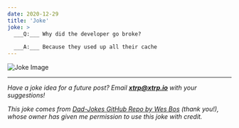 ```yaml
---
date: 2020-12-29
title: 'Joke'
joke: >
  ___Q:___ Why did the developer go broke?
  
  ___A:___ Because they used up all their cache
---
```


![Joke Image](https://private.xtrp.io/projects/DailyDeveloperJokes/public_image_server/images/5e1258f50f7c0.png)

---
*Have a joke idea for a future post? Email **[xtrp@xtrp.io](mailto:xtrp@xtrp.io)** with your suggestions!*

*This joke comes from [Dad-Jokes GitHub Repo by Wes Bos](https://github.com/wesbos/dad-jokes) (thank you!), whose owner has given me permission to use this joke with credit.*

<!-- 
Joke text:
**Q:** Why did the developer go broke?

**A:** Because they used up all their cache
 -->

